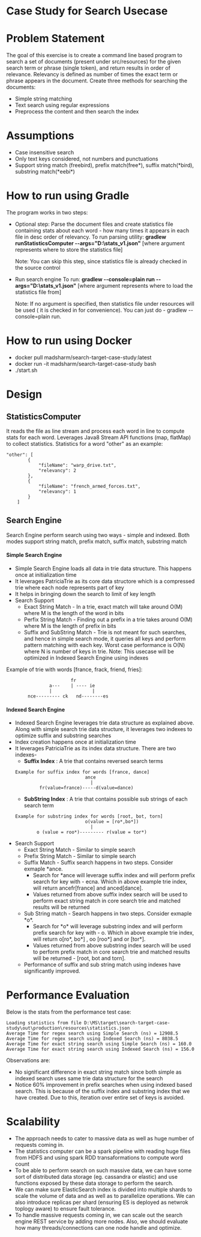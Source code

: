 # Case Study for Search Usecase

# Problem Statement
The goal of this exercise is to create a command line based program to search a set of documents (present under src/resources) for the given search term or phrase (single token), and return results in order of relevance.
Relevancy is defined as number of times the exact term or phrase appears in the document.
Create three methods for searching the documents:
- Simple string matching
- Text search using regular expressions
- Preprocess the content and then search the index

# Assumptions
* Case insensitive search
* Only text keys considered, not numbers and punctuations
* Support string match (freebird), prefix match(free*), suffix match(*bird), substring match(\*eebi\*)

# How to run using Gradle
The program works in two steps:
* Optional step: Parse the document files and create statistics file containing stats about each word - how many times it appears in each file in desc order of relevancy.
To run parsing utility:
**gradlew runStatisticsComputer  --args="D:\stats_v1.json"**
[where argument represents where to store the statistics file]

   Note: You can skip this step, since statistics file is already checked in the source control

* Run search engine
To run:
**gradlew --console=plain run --args="D:\stats_v1.json"**
[where argument represents where to load the statistics file from]

  Note: If no argument is specified, then statistics file under resources will be used ( it is checked in for convenience). You can just do - gradlew --console=plain run.

# How to run using Docker
- docker pull madsharm/search-target-case-study:latest
- docker run -it madsharm/search-target-case-study bash
- ./start.sh

# Design

## StatisticsComputer
It reads the file as line stream and process each word in line to compute stats for each word. Leverages Java8 Stream API functions (map, flatMap) to collect statistics.
Statistics for a word "other" as an example:
```
"other": [
		{
			"fileName": "warp_drive.txt",
			"relevancy": 2
		},
		{
			"fileName": "french_armed_forces.txt",
			"relevancy": 1
		}
	]
```
## Search Engine
Search Engine perform search using two ways - simple and indexed.
Both modes support string match, prefix match, suffix match, substring match
#### Simple Search Engine
+ Simple Search Engine loads all data in trie data structure. This happens once at initialization time
+ It leverages PatriciaTrie as its core data structore which is a compressed trie where each node represents part of key
+ It helps in bringing down the search to limit of key length
+ Search Support
    * Exact String Match - In a trie, exact match will take around O(M) where M is the length of the word in bits
    * Perfix String Match - Finding out a prefix in a trie takes around O(M) where M is the length of prefix in bits
    * Suffix and SubString Match - Trie is not meant for such searches, and hence in simple search mode, it queries all keys and perform pattern matching with each key. Worst case performance is O(N) where N is number of keys in trie. Note: This usecase will be optimized in Indexed Search Engine using indexes

Example of trie with words [france, frack, friend, fries]:
```
                        fr
                a---    | ---- ie
                |               |
        nce--------- ck   nd--------es
```
#### Indexed Search Engine
+ Indexed Search Engine leverages trie data structure as explained above. Along with simple search trie data structure, it leverages two indexes to optimize suffix and substring searches
+ Index creation happens once at initialization time
+ It leverages PatriciaTrie as its index data structure. There are two indexes-
    + **Suffix Index** : A trie that contains reversed search terms
    ```
    Example for suffix index for words [france, dance]
                              ance
                                |
             fr(value=france)-----d(value=dance)
    ```
    + **SubString Index** : A trie that contains possible sub strings of each search term
    ```
    Example for substring index for words [root, bot, torn]
                              o(value = [ro*,bo*])
                                |
            o (value = roo*)--------- r(value = tor*)
    ```
+ Search Support
    * Exact String Match - Similar to simple search
    * Prefix String Match - Similar to simple search
    * Suffix Match - Suffix search happens in two steps. Consider exmaple *ance.
        + Search for *ance will leverage suffix index and will perform prefix search for key with - ecna. Which in above example trie index, will return ancefr[france] and anced[dance].
        + Values returned from above suffix index search will be used to perform exact string match in core search trie and matched results will be returned
    * Sub String match - Search happens in two steps. Consider exmaple \*o\*.
        + Search for \*o\* will leverage substring index and will perform prefix search for key with - o. Which in above example trie index, will return o[ro*, bo*] , oo [roo*] and or [tor*].
        + Values returned from above substring index search will be used to perform prefix match in core search trie and matched results will be returned - [root, bot and torn].
    * Performance of suffix and sub string match using indexes have significantly improved.


# Performance Evaluation

Below is the stats from the performance test case:

```
Loading statistics from file D:\MS\target\search-target-case-study\out\production\resources\statistics.json
Average Time for regex search using Simple Search (ns) = 12908.5
Average Time for regex search using Indexed Search (ns) = 8038.5
Average Time for exact string search using Simple Search (ns) = 160.0
Average Time for exact string search using Indexed Search (ns) = 156.0
```

Observations are:
+ No significant difference in exact string match since both simple as indexed search uses same trie data structure for the search
+ Notice 60% improvement in prefix searches when using indexed based search. This is because of the suffix index and substring index that we have created. Due to this, iteration over entire set of keys is avoided.


# Scalability
+ The approach needs to cater to massive data as well as huge number of requests coming in.
+ The statistics computer can be a spark pipeline with reading huge files from HDFS and using spark RDD transaformations to compute word count
+ To be able to perform search on such massive data, we can have some sort of distributed data storage (eg. cassandra or elastic) and use functions exposed by these data storage to perform the search. 
+ We can make sure ElasticSearch index is divided into multiple shards to scale the volume of data and as well as to parallelize operations. We can also introduce replicas per shard (ensuring ES is deployed as netwrok toplogy aware) to ensure fault tolerance.
+ To handle massive requests coming in, we can scale out the search engine REST service by adding more nodes. Also, we should evaluate how many threads/connections can one node handle and optimize.
